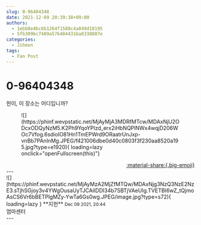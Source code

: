 ```yaml
---
slug: 0-96404348
date: 2021-12-09 20:39:38+09:00
authors:
  - 1ebb8e4bc6b1264f1588c4a849d18195
  - 5fb309bc7489a576484431ba8338807e
categories:
  - Jiheon
tags:
  - Fan Post
---
```


# 0-96404348

<div class="post-container" markdown="1">
<div class="content-container md-sidebar__scrollwrap" markdown="1">

헌이, 이 장소는 어디입니까?
<figure markdown="1">
![](https://phinf.wevpstatic.net/MjAyMjA3MDRfMTcw/MDAxNjU2ODcxODQyNzM5.K2Ph9YqoYPlzd_erx2iHbNQPlNWx4wqjD206WOc7Vfog.6sdioIO81Hn1TmEPWrd9ORaatrUnJxp-vnBb7PAnInMg.JPEG/f421006dbe0d40c0803f3f230aa8520a195.jpg?type=e1920){ loading=lazy onclick="openFullscreen(this)"}
</figure>


</div>
</div>

<div style="text-align: right;" markdown="1">
<a href="https://weverse.io/fromis9/fanpost/0-96404348" style="text-align: right;">:material-share:{.big-emoji}</a>
</div>
---

<div class="comments-container md-sidebar__scrollwrap" markdown="1">
<div class="comment" markdown="1">
<div class='id-container' markdown="1">
![](https://phinf.wevpstatic.net/MjAyMzA2MjZfMTQw/MDAxNjg3NzQ3NzE2NzE3.sTjhSGjoy3v4YWgOusaUyTJCAiIDDI34b7SBTjVAeUIg.TVETBI6wZ_tQjmoAsCS6Vr6bBETPlgMZy-YwTa6Gs0wg.JPEG/image.jpg?type=s72){ loading=lazy }
**<span class="artist">지헌</span>** <small>Dec 09 2021, 20:44</small><br>
</div>
<div class='comment-body' markdown="1">
엄마센터
</div>
</div>
</div>
---
